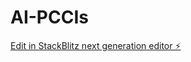 # AI-PCCIs

[Edit in StackBlitz next generation editor ⚡️](https://stackblitz.com/~/github.com/jaishakj/AI-PCCIs)